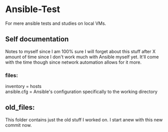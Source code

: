 # Ansible-Test

For mere ansible tests and studies on local VMs.

## Self documentation

Notes to myself since I am 100% sure I will forget about this stuff after X amount of time since I don't work much with Ansible myself yet.
It'll come with the time though since network automation allows for it more.

### files:

inventory = hosts<br>
ansible.cfg = Ansible's configuration specifically to the working directory




## old_files:
This folder contains just the old stuff I worked on. I start anew with this new commit now.


